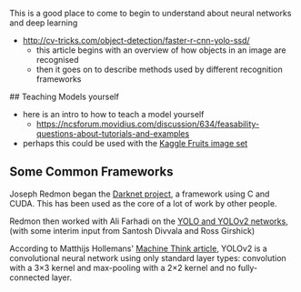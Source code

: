 
This is a good place to come to begin to understand about neural networks and deep learning

* http://cv-tricks.com/object-detection/faster-r-cnn-yolo-ssd/
  * this article begins with an overview of how objects in an image are recognised
  * then it goes on to describe methods used by different recognition frameworks


## Teaching Models yourself

* here is an intro to how to teach a model yourself
  * https://ncsforum.movidius.com/discussion/634/feasability-questions-about-tutorials-and-examples
* perhaps this could be used with the [Kaggle Fruits image set](https://www.kaggle.com/moltean/fruits)



## Some Common Frameworks

Joseph Redmon began the [Darknet project](https://github.com/pjreddie/darknet), a framework using C and CUDA. 
This has been used as the core of a lot of work by other people. 

Redmon then worked with Ali Farhadi on the [YOLO and YOLOv2 networks](https://pjreddie.com/darknet/yolo/), 
(with some interim input from Santosh Divvala and Ross Girshick)

According to Matthijs Hollemans' [Machine Think article](http://machinethink.net/blog/object-detection-with-yolo/), 
YOLOv2 is a convolutional neural network using only standard layer types: 
convolution with a 3×3 kernel and max-pooling with a 2×2 kernel 
and no fully-connected layer.

